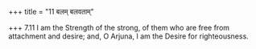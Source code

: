 +++
title = "11 बलम् बलवताम्"

+++
7.11 I am the Strength of the strong, of them who are free from
attachment and desire; and, O Arjuna, I am the Desire for righteousness.
